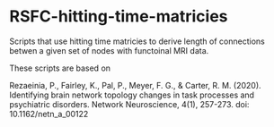 # RSFC-hitting-time-matricies
Scripts that use hitting time matricies to derive length of connections betwen a given set of nodes with functoinal MRI data.  

These scripts are based on 

Rezaeinia, P., Fairley, K., Pal, P., Meyer, F. G., & Carter, R. M. (2020). Identifying brain network topology changes in task processes and psychiatric disorders. Network Neuroscience, 4(1), 257-273.
doi: 10.1162/netn_a_00122
